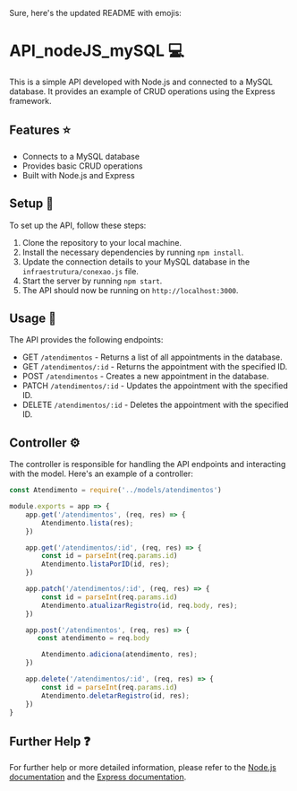 Sure, here's the updated README with emojis:

# API_nodeJS_mySQL :computer:

This is a simple API developed with Node.js and connected to a MySQL database. It provides an example of CRUD operations using the Express framework.

## Features :star:

- Connects to a MySQL database
- Provides basic CRUD operations
- Built with Node.js and Express

## Setup :wrench:

To set up the API, follow these steps:

1. Clone the repository to your local machine.
2. Install the necessary dependencies by running `npm install`.
3. Update the connection details to your MySQL database in the `infraestrutura/conexao.js` file.
4. Start the server by running `npm start`.
5. The API should now be running on `http://localhost:3000`.

## Usage :rocket:

The API provides the following endpoints:

- GET `/atendimentos` - Returns a list of all appointments in the database.
- GET `/atendimentos/:id` - Returns the appointment with the specified ID.
- POST `/atendimentos` - Creates a new appointment in the database.
- PATCH `/atendimentos/:id` - Updates the appointment with the specified ID.
- DELETE `/atendimentos/:id` - Deletes the appointment with the specified ID.

## Controller :gear:

The controller is responsible for handling the API endpoints and interacting with the model. Here's an example of a controller:

```js
const Atendimento = require('../models/atendimentos')

module.exports = app => {
    app.get('/atendimentos', (req, res) => {
        Atendimento.lista(res);
    })

    app.get('/atendimentos/:id', (req, res) => {
        const id = parseInt(req.params.id)
        Atendimento.listaPorID(id, res);
    })

    app.patch('/atendimentos/:id', (req, res) => {
        const id = parseInt(req.params.id)
        Atendimento.atualizarRegistro(id, req.body, res);
    })

    app.post('/atendimentos', (req, res) => {
       const atendimento = req.body

        Atendimento.adiciona(atendimento, res);
    })

    app.delete('/atendimentos/:id', (req, res) => {
        const id = parseInt(req.params.id)
        Atendimento.deletarRegistro(id, res);
    })
}
```

## Further Help :question:

For further help or more detailed information, please refer to the [Node.js documentation](https://nodejs.org/en/docs/) and the [Express documentation](https://expressjs.com/).
